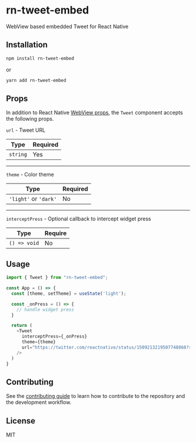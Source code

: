 # rn-tweet-embed

WebView based embedded Tweet for React Native

## Installation

```sh
npm install rn-tweet-embed
```
or
```sh
yarn add rn-tweet-embed
```

## Props

In addition to React Native [WebView props](https://github.com/react-native-webview/react-native-webview/blob/5e73b2089fc80c2be7aa6eff291b18c81ad4030d/docs/Reference.md),
the `Tweet` component accepts the following props.

`url` - Tweet URL

| Type     | Required |
|----------|----------|
| `string` | Yes      |

---

`theme` - Color theme

| Type                  | Required |
|-----------------------|----------|
| `'light'` or `'dark'` | No       |

---

`interceptPress` - Optional callback to intercept widget press

| Type         | Require |
|--------------|---------|
| `() => void` | No      |

## Usage

```js
import { Tweet } from "rn-tweet-embed";

const App = () => {
  const [theme, setTheme] = useState('light');

  const _onPress = () => {
    // handle widget press
  }

  return (
    <Tweet
      interceptPress={_onPress}
      theme={theme}
      url="https://twitter.com/reactnative/status/1509213219507748868?s=20&t=3U0VMNR-P2d7HXoLbwm-dg"
    />
  )
}
```

## Contributing

See the [contributing guide](CONTRIBUTING.md) to learn how to contribute to the repository and the development workflow.

## License

MIT
